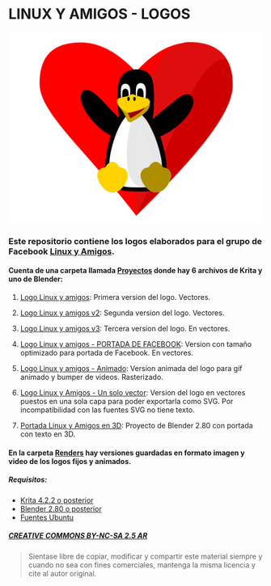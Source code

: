 # LINUX Y AMIGOS - LOGOS

![Linux y amigos](Renders/Logo_Vectorizado.svg "Linux & Amigos")

### Este repositorio contiene los logos elaborados para el grupo de Facebook [Linux y Amigos](https://www.facebook.com/groups/linuxyamigos).  
#### Cuenta de una carpeta llamada [Proyectos](Proyectos) donde hay 6 archivos de Krita y uno de Blender:

1. [Logo Linux y amigos](Proyectos/Logo_Linux_y_amigos.kra): Primera version del logo. Vectores.

2. [Logo Linux y amigos v2](Proyectos/Logo_Linux_y_amigos_v2.kra): Segunda version del logo. Vectores.

3. [Logo Linux y amigos v3](Proyectos/Logo_Linux_y_amigos_v3.kra): Tercera version del logo. En vectores.

4. [Logo Linux y amigos - PORTADA DE FACEBOOK](Proyectos/Logo_Linux_y_amigos_PORTADA_FACEBOOK.kra): Version con tamaño optimizado para portada de Facebook. En vectores.

5. [Logo Linux y amigos - Animado](Proyectos/Logo_Linux_y_amigos_animated.kra): Version animada del logo para gif animado y bumper de videos. Rasterizado.

6. [Logo Linux y Amigos - Un solo vector](Proyectos/Logo_Linux_y_amigos_OnlyVector.kra): Version del logo en vectores puestos en una sola capa para poder exportarla como SVG. Por incompatibilidad con las fuentes SVG no tiene texto.

7. [Portada Linux y Amigos en 3D](Proyectos/Linux_y_amigos_3D.blend): Proyecto de Blender 2.80 con portada con texto en 3D.  

#### En la carpeta [Renders](Renders) hay versiones guardadas en formato imagen y video de los logos fijos y animados.

##### Requisitos:
- [Krita 4.2.2 o posterior](https://krita.org/es/descargar/krita-desktop-es/)
- [Blender 2.80 o posterior](https://blender.org/)
- [Fuentes Ubuntu](Fuentes/ubuntu/)

##### [CREATIVE COMMONS BY-NC-SA 2.5 AR](https://creativecommons.org/licenses/by-nc-sa/2.5/ar/)
> Sientase libre de copiar, modificar y compartir este material siempre y cuando no sea con fines comerciales, mantenga la misma licencia y cite al autor original.
